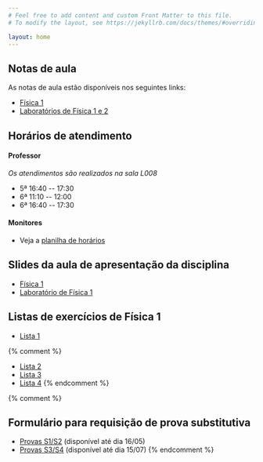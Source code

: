 ```yaml
---
# Feel free to add content and custom Front Matter to this file.
# To modify the layout, see https://jekyllrb.com/docs/themes/#overriding-theme-defaults

layout: home
---
```


## Notas de aula
As notas de aula estão disponíveis nos seguintes links:
- [Física 1](https://github.com/cgraeff/notas_fsc1/raw/master/main.pdf)
- [Laboratórios de Física 1 e 2](https://github.com/cgraeff/NotasLab/raw/master/main.pdf)
  
## Horários de atendimento
#### Professor
*Os atendimentos são realizados na sala L008*
- 5ª 16:40 -- 17:30
- 6ª 11:10 -- 12:00
- 6ª 16:40 -- 17:30
 
#### Monitores
- Veja a [planilha de horários](https://docs.google.com/spreadsheets/d/1VnwVlXlQYueAbZJsHrcGjxDnB8MxbyHxW5klQbBansc/edit#gid=0)

## Slides da aula de apresentação da disciplina
- [Física 1](https://github.com/cgraeff/cgraeff.github.io/raw/master/slides.pdf)
- [Laboratório de Física 1](https://github.com/cgraeff/cgraeff.github.io/raw/master/slideslab.pdf)

## Listas de exercícios de Física 1
- [Lista 1](https://github.com/cgraeff/cgraeff.github.io/raw/master/lista1.pdf)

{% comment %} 
- [Lista 2](https://github.com/cgraeff/cgraeff.github.io/raw/master/lista2.pdf)
- [Lista 3](https://github.com/cgraeff/cgraeff.github.io/raw/master/lista3.pdf)
- [Lista 4](https://github.com/cgraeff/cgraeff.github.io/raw/master/lista4.pdf)
{% endcomment %} 

{% comment %} 
## Formulário para requisição de prova substitutiva
- [Provas S1/S2](https://docs.google.com/forms/d/e/1FAIpQLSdSNbquUKl6ff4unEBuZcujy3FRMiPLiMqLPV364_INccJk8w/viewform?usp=sf_link) (disponível até dia 16/05)
- [Provas S3/S4](https://docs.google.com/forms/d/e/1FAIpQLSfd5qEo5JVnwkiA2pb5z-SAIIm4CGbHRYpROzwN5IZn9ss_Uw/viewform) (disponível até dia 15/07)
{% endcomment %} 
